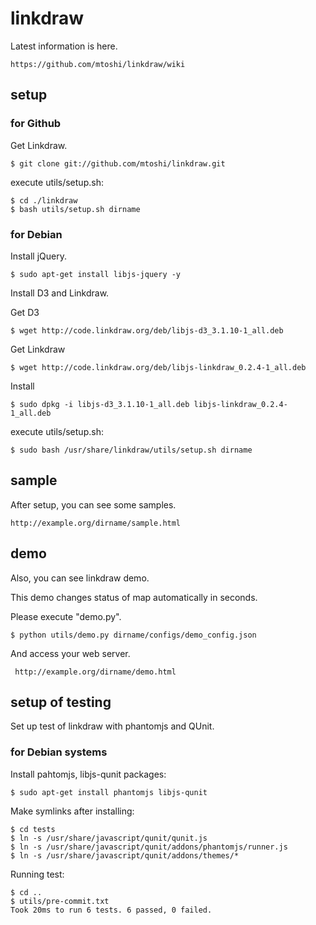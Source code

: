 # linkdraw #

Latest information is here.

    https://github.com/mtoshi/linkdraw/wiki

## setup ##

### for Github ###

Get Linkdraw.

    $ git clone git://github.com/mtoshi/linkdraw.git

execute utils/setup.sh:

    $ cd ./linkdraw
    $ bash utils/setup.sh dirname


### for Debian ###

Install jQuery.

    $ sudo apt-get install libjs-jquery -y

Install D3 and Linkdraw.
 
Get D3

    $ wget http://code.linkdraw.org/deb/libjs-d3_3.1.10-1_all.deb

Get Linkdraw

    $ wget http://code.linkdraw.org/deb/libjs-linkdraw_0.2.4-1_all.deb

Install

    $ sudo dpkg -i libjs-d3_3.1.10-1_all.deb libjs-linkdraw_0.2.4-1_all.deb

execute utils/setup.sh:

    $ sudo bash /usr/share/linkdraw/utils/setup.sh dirname

## sample ##

After setup, you can see some samples.

    http://example.org/dirname/sample.html

## demo ##

Also, you can see linkdraw demo.

This demo changes status of map automatically in seconds.

Please execute "demo.py".

    $ python utils/demo.py dirname/configs/demo_config.json

And access your web server.

     http://example.org/dirname/demo.html

## setup of testing ##

Set up test of linkdraw with phantomjs and QUnit.

### for Debian systems ###

Install pahtomjs, libjs-qunit packages:

	$ sudo apt-get install phantomjs libjs-qunit


Make symlinks after installing:

	$ cd tests
	$ ln -s /usr/share/javascript/qunit/qunit.js
	$ ln -s /usr/share/javascript/qunit/addons/phantomjs/runner.js
	$ ln -s /usr/share/javascript/qunit/addons/themes/*
	
Running test:

	$ cd ..
	$ utils/pre-commit.txt
	Took 20ms to run 6 tests. 6 passed, 0 failed.
